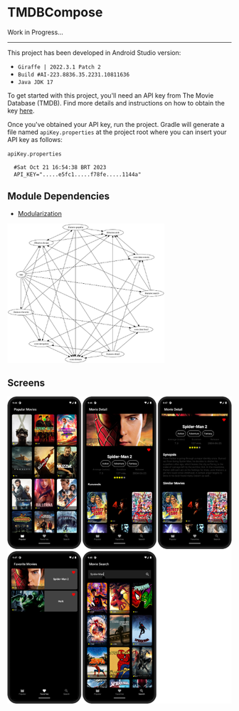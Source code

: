 # TMDBCompose

Work in Progress...

---

This project has been developed in Android Studio version:
-  `Giraffe | 2022.3.1 Patch 2`
-  `Build #AI-223.8836.35.2231.10811636`
-  `Java JDK 17`

To get started with this project, you'll need an API key from The Movie Database (TMDB). Find more details and instructions on how to obtain the key [here](https://developer.themoviedb.org/docs).

Once you've obtained your API key, run the project. Gradle will generate a file named `apiKey.properties` at the project root where you can insert your API key as follows:

`apiKey.properties`
```plaintext
  #Sat Oct 21 16:54:38 BRT 2023
  API_KEY=".....e5fc1.....f78fe.....1144a"
```

## Module Dependencies

- [Modularization](https://developer.android.com/topic/modularization)

<img src="images/graph.svg" width="70%"/>

## Screens
![Screenshots](images/screens.png)
